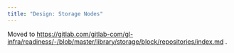 ```yaml
---
title: "Design: Storage Nodes"
---
```


Moved to https://gitlab.com/gitlab-com/gl-infra/readiness/-/blob/master/library/storage/block/repositories/index.md .
